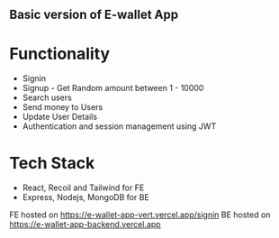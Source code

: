 ## Basic version of E-wallet App

# Functionality
- Signin
- Signup - Get Random amount between 1 - 10000
- Search users
- Send money to Users
- Update User Details
- Authentication and session management using JWT


# Tech Stack
- React, Recoil and Tailwind for FE
- Express, Nodejs, MongoDB for BE


FE hosted on https://e-wallet-app-vert.vercel.app/signin
BE hosted on https://e-wallet-app-backend.vercel.app